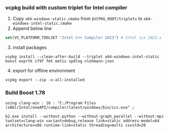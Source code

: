 ### vcpkg build with custom triplet for Intel compiler
1. Copy `x64-windows-static.cmake` from `$VCPKG_ROOT/triplets` to `x64-windows-intel-static.cmake`
2. Append below line
```cmake
set(VS_PLATFORM_TOOLSET "Intel C++ Compiler 2023") # Intel icx 2023.x
```
3. install packages
```
vcpkg install --clean-after-build --triplet x64-windows-intel-static boost exprtk if97 fmt metis spdlog nlohmann-json
```
4. export for offline environment
```
vcpkg export --zip -x-all-installed
```

### Build **Boost 1.78**
```
using clang-win : 16 : "C:/Program Files (x86)/Intel/oneAPI/compiler/latest/windows/bin/icx.exe" ;
```

```
b2.exe install --without-python --without-graph_parallel --without-mpi toolset=clang-win variant=debug,release link=static address-model=64 architecture=x86 runtime-link=static threading=multi cxxstd=20
```
